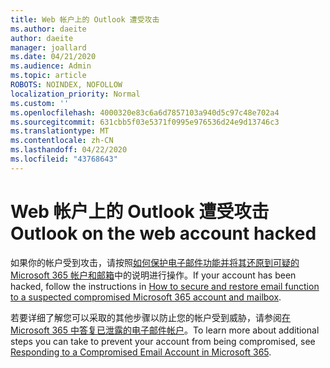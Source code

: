 ```yaml
---
title: Web 帐户上的 Outlook 遭受攻击
ms.author: daeite
author: daeite
manager: joallard
ms.date: 04/21/2020
ms.audience: Admin
ms.topic: article
ROBOTS: NOINDEX, NOFOLLOW
localization_priority: Normal
ms.custom: ''
ms.openlocfilehash: 4000320e83c6a6d7857103a940d5c97c48e702a4
ms.sourcegitcommit: 631cbb5f03e5371f0995e976536d24e9d13746c3
ms.translationtype: MT
ms.contentlocale: zh-CN
ms.lasthandoff: 04/22/2020
ms.locfileid: "43768643"
---
```

# <a name="outlook-on-the-web-account-hacked"></a><span data-ttu-id="af4e6-102">Web 帐户上的 Outlook 遭受攻击</span><span class="sxs-lookup"><span data-stu-id="af4e6-102">Outlook on the web account hacked</span></span>

<span data-ttu-id="af4e6-103">如果你的帐户受到攻击，请按照[如何保护电子邮件功能并将其还原到可疑的 Microsoft 365 帐户和邮箱](https://docs.microsoft.com/office365/securitycompliance/responding-to-a-compromised-email-account#how-to-secure-and-restore-email-function-to-a-suspected-compromised-office-365-account-and-mailbox)中的说明进行操作。</span><span class="sxs-lookup"><span data-stu-id="af4e6-103">If your account has been hacked, follow the instructions in [How to secure and restore email function to a suspected compromised Microsoft 365 account and mailbox](https://docs.microsoft.com/office365/securitycompliance/responding-to-a-compromised-email-account#how-to-secure-and-restore-email-function-to-a-suspected-compromised-office-365-account-and-mailbox).</span></span>

<span data-ttu-id="af4e6-104">若要详细了解您可以采取的其他步骤以防止您的帐户受到威胁，请参阅[在 Microsoft 365 中答复已泄露的电子邮件帐户](https://docs.microsoft.com/office365/securitycompliance/responding-to-a-compromised-email-account)。</span><span class="sxs-lookup"><span data-stu-id="af4e6-104">To learn more about additional steps you can take to prevent your account from being compromised, see [Responding to a Compromised Email Account in Microsoft 365](https://docs.microsoft.com/office365/securitycompliance/responding-to-a-compromised-email-account).</span></span>